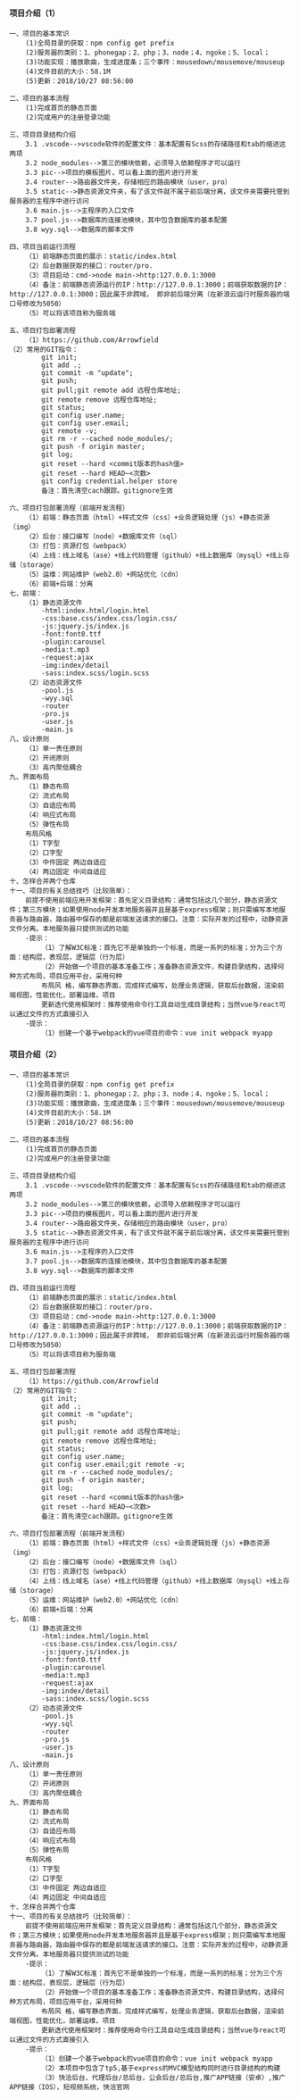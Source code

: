 #### 项目介绍（1）

    一、项目的基本常识
        (1)全局目录的获取：npm config get prefix
        (2)服务器的类别：1、phonegap；2、php；3、node；4、ngoke；5、local；
        (3)功能实现：播放歌曲，生成进度条；三个事件：mousedown/mousemove/mouseup
        (4)文件目前的大小：58.1M
        (5)更新：2018/10/27 08:56:00
        
    二、项目的基本流程
        (1)完成首页的静态页面
        (2)完成用户的注册登录功能

    三、项目目录结构介绍
        3.1 .vscode-->vscode软件的配置文件：基本配置有Scss的存储路径和tab的缩进这两项
        3.2 node_modules-->第三的模块依赖，必须导入依赖程序才可以运行
        3.3 pic-->项目的模板图片，可以看上面的图片进行开发
        3.4 router-->路由器文件夹，存储相应的路由模块（user，pro）
        3.5 static-->静态资源文件夹，有了该文件就不属于前后端分离，该文件夹需要托管到服务器的主程序中进行访问
        3.6 main.js-->主程序的入口文件
        3.7 pool.js-->数据库的连接池模块，其中包含数据库的基本配置
        3.8 wyy.sql-->数据库的脚本文件

    四、项目当前运行流程
        （1）前端静态页面的展示：static/index.html
        （2）后台数据获取的接口：router/pro.
        （3）项目启动：cmd->node main->http:127.0.0.1:3000
        （4）备注：前端静态资源运行的IP：http://127.0.0.1:3000；前端获取数据的IP：http://127.0.0.1:3000；因此属于非跨域， 即非前后端分离（在新浪云运行时服务器的端口号修改为5050）
        （5）可以将该项目称为服务端

    五、项目打包部署流程
        （1）https://github.com/Arrowfield
    （2）常用的GIT指令：
            git init;
            git add .;
            git commit -m "update";
            git push;
            git pull;git remote add 远程仓库地址;
            git remote remove 远程仓库地址;
            git status;
            git config user.name;
            git config user.email;
            git remote -v;
            git rm -r --cached node_modules/;
            git push -f origin master;
            git log;
            git reset --hard <commit版本的hash值>
            git reset --hard HEAD~<次数>
            git config credential.helper store
            备注：首先清空cach跟踪。gitignore生效

    六、项目打包部署流程（前端开发流程）
        （1）前端：静态页面（html）+样式文件（css）+业务逻辑处理（js）+静态资源（img）
        （2）后台：接口编写（node）+数据库文件（sql）
        （3）打包：资源打包（webpack）
        （4）上线：线上域名（ase）+线上代码管理（github）+线上数据库（mysql）+线上存储（storage）
        （5）运维：网站维护（web2.0）+网站优化（cdn）
        （6）前端+后端：分离
    七、前端：
        （1）静态资源文件 
            -html:index.html/login.html
            -css:base.css/index.css/login.css/
            -js:jquery.js/index.js
            -font:font0.ttf
            -plugin:carousel
            -media:t.mp3
            -request:ajax
            -img:index/detail
            -sass:index.scss/login.scss
        （2）动态资源文件
            -pool.js
            -wyy.sql
            -router
            -pro.js
            -user.js
            -main.js
    八、设计原则
        （1）单一责任原则
        （2）开闭原则
        （3）高内聚低耦合
    九、界面布局
        （1）静态布局
        （2）流式布局
        （3）自适应布局
        （4）响应式布局
        （5）弹性布局
        布局风格
        （1）T字型
        （2）口字型
        （3）中件固定 两边自适应
        （4）两边固定 中间自适应
    十、怎样合并两个仓库
    十一、项目的有关总结技巧（比较简单）：
        前提不使用前端应用开发框架：首先定义目录结构：通常包括这几个部分，静态资源文件；第三方模块；如果使用node开发本地服务器并且是基于express框架；则只需编写本地服务器与路由器，路由器中保存的都是前端发送请求的接口。注意：实际开发的过程中，动静资源文件分离。本地服务器只提供测试的功能
        -提示：
            （1）了解W3C标准：首先它不是单独的一个标准，而是一系列的标准；分为三个方面：结构层，表现层，逻辑层（行为层）
            （2）开始做一个项目的基本准备工作；准备静态资源文件，构建目录结构，选择何种方式布局，项目应用平台，采用何种
            布局风 格，编写静态界面，完成样式编写，处理业务逻辑，获取后台数据，渲染前端视图，性能优化，部署运维，项目
            更新迭代使用框架时：推荐使用命令行工具自动生成目录结构；当然vue与react可以通过文件的方式直接引入
        -提示：
            （1）创建一个基于webpack的vue项目的命令：vue init webpack myapp




#### 项目介绍（2）

    一、项目的基本常识
        (1)全局目录的获取：npm config get prefix
        (2)服务器的类别：1、phonegap；2、php；3、node；4、ngoke；5、local；
        (3)功能实现：播放歌曲，生成进度条；三个事件：mousedown/mousemove/mouseup
        (4)文件目前的大小：58.1M
        (5)更新：2018/10/27 08:56:00
        
    二、项目的基本流程
        (1)完成首页的静态页面
        (2)完成用户的注册登录功能

    三、项目目录结构介绍
        3.1 .vscode-->vscode软件的配置文件：基本配置有Scss的存储路径和tab的缩进这两项
        3.2 node_modules-->第三的模块依赖，必须导入依赖程序才可以运行
        3.3 pic-->项目的模板图片，可以看上面的图片进行开发
        3.4 router-->路由器文件夹，存储相应的路由模块（user，pro）
        3.5 static-->静态资源文件夹，有了该文件就不属于前后端分离，该文件夹需要托管到服务器的主程序中进行访问
        3.6 main.js-->主程序的入口文件
        3.7 pool.js-->数据库的连接池模块，其中包含数据库的基本配置
        3.8 wyy.sql-->数据库的脚本文件

    四、项目当前运行流程
        （1）前端静态页面的展示：static/index.html
        （2）后台数据获取的接口：router/pro.
        （3）项目启动：cmd->node main->http:127.0.0.1:3000
        （4）备注：前端静态资源运行的IP：http://127.0.0.1:3000；前端获取数据的IP：http://127.0.0.1:3000；因此属于非跨域， 即非前后端分离（在新浪云运行时服务器的端口号修改为5050）
        （5）可以将该项目称为服务端

    五、项目打包部署流程
        （1）https://github.com/Arrowfield
    （2）常用的GIT指令：
            git init;
            git add .;
            git commit -m "update";
            git push;
            git pull;git remote add 远程仓库地址;
            git remote remove 远程仓库地址;
            git status;
            git config user.name;
            git config user.email;git remote -v;
            git rm -r --cached node_modules/;
            git push -f origin master;
            git log;
            git reset --hard <commit版本的hash值>
            git reset --hard HEAD~<次数>
            备注：首先清空cach跟踪。gitignore生效

    六、项目打包部署流程（前端开发流程）
        （1）前端：静态页面（html）+样式文件（css）+业务逻辑处理（js）+静态资源（img）
        （2）后台：接口编写（node）+数据库文件（sql）
        （3）打包：资源打包（webpack）
        （4）上线：线上域名（ase）+线上代码管理（github）+线上数据库（mysql）+线上存储（storage）
        （5）运维：网站维护（web2.0）+网站优化（cdn）
        （6）前端+后端：分离
    七、前端：
        （1）静态资源文件 
            -html:index.html/login.html
            -css:base.css/index.css/login.css/
            -js:jquery.js/index.js
            -font:font0.ttf
            -plugin:carousel
            -media:t.mp3
            -request:ajax
            -img:index/detail
            -sass:index.scss/login.scss
        （2）动态资源文件
            -pool.js
            -wyy.sql
            -router
            -pro.js
            -user.js
            -main.js
    八、设计原则
        （1）单一责任原则
        （2）开闭原则
        （3）高内聚低耦合
    九、界面布局
        （1）静态布局
        （2）流式布局
        （3）自适应布局
        （4）响应式布局
        （5）弹性布局
        布局风格
        （1）T字型
        （2）口字型
        （3）中件固定 两边自适应
        （4）两边固定 中间自适应
    十、怎样合并两个仓库
    十一、项目的有关总结技巧（比较简单）：
        前提不使用前端应用开发框架：首先定义目录结构：通常包括这几个部分，静态资源文件；第三方模块；如果使用node开发本地服务器并且是基于express框架；则只需编写本地服务器与路由器，路由器中保存的都是前端发送请求的接口。注意：实际开发的过程中，动静资源文件分离。本地服务器只提供测试的功能
        -提示：
            （1）了解W3C标准：首先它不是单独的一个标准，而是一系列的标准；分为三个方面：结构层，表现层，逻辑层（行为层）
            （2）开始做一个项目的基本准备工作；准备静态资源文件，构建目录结构，选择何种方式布局，项目应用平台，采用何种
            布局风 格，编写静态界面，完成样式编写，处理业务逻辑，获取后台数据，渲染前端视图，性能优化，部署运维，项目
            更新迭代使用框架时：推荐使用命令行工具自动生成目录结构；当然vue与react可以通过文件的方式直接引入
        -提示：
            （1）创建一个基于webpack的vue项目的命令：vue init webpack myapp
            （2）本项目中包含了tp5,基于express的MVC模型结构同时进行目录结构的构建
            （3）快洽后台，代理后台/总后台，公会后台/总后台,推广APP链接（安卓）,推广APP链接（IOS），短视频系统，快洽官网


  
	
	
	
